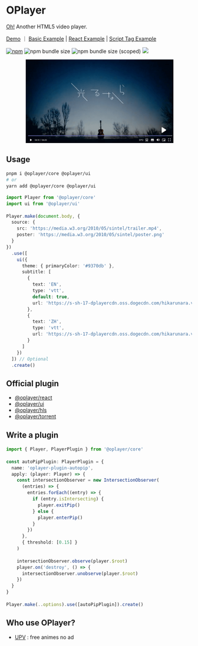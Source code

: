 # OPlayer

[Oh!](https://oplayer.vercel.app/) Another HTML5 video player.

[Demo](https://oplayer.vercel.app/) ｜ [Basic Example](./examples/standalone/main.ts) | [React Example](./examples/react/src/main.tsx) | [Script Tag Example](./examples/umd.html)

[![npm](https://img.shields.io/npm/v/@oplayer/core?style=flat-square&color=fb3e44)](https://www.npmjs.com/package/@oplayer/core)
![npm bundle size](https://img.shields.io/bundlephobia/minzip/@oplayer/core?style=flat-square&label=core)
![npm bundle size (scoped)](https://img.shields.io/bundlephobia/minzip/@oplayer/react?style=flat-square&label=react)
[![](https://data.jsdelivr.com/v1/package/npm/@oplayer/core/badge)](https://www.jsdelivr.com/package/npm/@oplayer/core)

<p style="width:80%;text-align:center;display:block;margin:0 auto">
<img src="./oplayer.png"/>
</p>

## Usage

```bash
pnpm i @oplayer/core @oplayer/ui
# or
yarn add @oplayer/core @oplayer/ui
```

```ts
import Player from '@oplayer/core'
import ui from '@oplayer/ui'

Player.make(document.body, {
  source: {
    src: 'https://media.w3.org/2010/05/sintel/trailer.mp4',
    poster: 'https://media.w3.org/2010/05/sintel/poster.png'
  }
})
  .use([
    ui({
      theme: { primaryColor: '#9370db' },
      subtitle: [
        {
          text: 'EN',
          type: 'vtt',
          default: true,
          url: 'https://s-sh-17-dplayercdn.oss.dogecdn.com/hikarunara.vtt'
        },
        {
          text: 'ZH',
          type: 'vtt',
          url: 'https://s-sh-17-dplayercdn.oss.dogecdn.com/hikarunara.vtt'
        }
      ]
    })
  ]) // Optional
  .create()
```

## Official plugin

- [@oplayer/react](./packages/react/)
- [@oplayer/ui](./packages//ui/)
- [@oplayer/hls](./packages/hls/)
- [@oplayer/torrent](./packages/torrent/)

## Write a plugin

```ts
import { Player, PlayerPlugin } from '@oplayer/core'

const autoPipPlugin: PlayerPlugin = {
  name: 'oplayer-plugin-autopip',
  apply: (player: Player) => {
    const intersectionObserver = new IntersectionObserver(
      (entries) => {
        entries.forEach((entry) => {
          if (entry.isIntersecting) {
            player.exitPip()
          } else {
            player.enterPip()
          }
        })
      },
      { threshold: [0.15] }
    )

    intersectionObserver.observe(player.$root)
    player.on('destroy', () => {
      intersectionObserver.unobserve(player.$root)
    })
  }
}

Player.make(..options).use([autoPipPlugin]).create()
```

## Who use OPlayer?

- [UPV](https://月色真美.life) : free animes no ad
